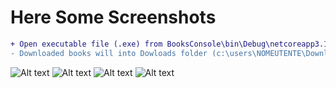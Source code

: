 # Here Some Screenshots

```diff
+ Open executable file (.exe) from BooksConsole\bin\Debug\netcoreapp3.1\BooksConsole.exe
- Downloaded books will into Dowloads folder (c:\users\NOMEUTENTE\Downloads\)
```

![Alt text](https://github.com/Akira96kill/Italian-Books-Downloader/blob/main/0.JPG)
![Alt text](https://github.com/Akira96kill/Italian-Books-Downloader/blob/main/1.JPG)
![Alt text](https://github.com/Akira96kill/Italian-Books-Downloader/blob/main/2.JPG)
![Alt text](https://github.com/Akira96kill/Italian-Books-Downloader/blob/main/3.JPG)

